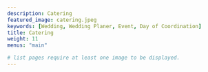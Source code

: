 ```yaml
---
description: Catering
featured_image: catering.jpeg
keywords: [Wedding, Wedding Planer, Event, Day of Coordination]
title: Catering
weight: 11
menus: "main"

# list pages require at least one image to be displayed.
---
```

